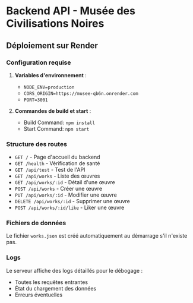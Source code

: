 # Backend API - Musée des Civilisations Noires

## Déploiement sur Render

### Configuration requise

1. **Variables d'environnement** :
   - `NODE_ENV=production`
   - `CORS_ORIGIN=https://musee-qb6n.onrender.com`
   - `PORT=3001`

2. **Commandes de build et start** :
   - Build Command: `npm install`
   - Start Command: `npm start`

### Structure des routes

- `GET /` - Page d'accueil du backend
- `GET /health` - Vérification de santé
- `GET /api/test` - Test de l'API
- `GET /api/works` - Liste des œuvres
- `GET /api/works/:id` - Détail d'une œuvre
- `POST /api/works` - Créer une œuvre
- `PUT /api/works/:id` - Modifier une œuvre
- `DELETE /api/works/:id` - Supprimer une œuvre
- `POST /api/works/:id/like` - Liker une œuvre

### Fichiers de données

Le fichier `works.json` est créé automatiquement au démarrage s'il n'existe pas.

### Logs

Le serveur affiche des logs détaillés pour le débogage :
- Toutes les requêtes entrantes
- État du chargement des données
- Erreurs éventuelles
